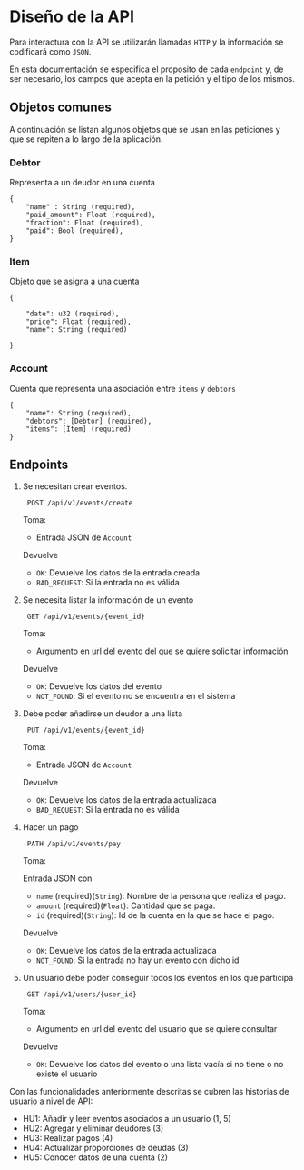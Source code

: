 # Diseño de la API

Para interactura con la API se utilizarán llamadas `HTTP`
y la información se codificará como `JSON`. 

En esta documentación se especifica el proposito de cada `endpoint` y, de ser
necesario, los campos que acepta en la petición y el tipo de los mismos.

## Objetos comunes

A continuación se listan algunos objetos que se usan en las peticiones y que se
repiten a lo largo de la aplicación. 

### Debtor

Representa a un deudor en una cuenta

    {
        "name" : String (required),
        "paid_amount": Float (required),
        "fraction": Float (required),
        "paid": Bool (required),
    }

### Item

Objeto que se asigna a una cuenta

    {
        
        "date": u32 (required),
        "price": Float (required),
        "name": String (required)

    }

### Account

Cuenta que representa una asociación entre `items` y `debtors`

    {
        "name": String (required),
        "debtors": [Debtor] (required),
        "items": [Item] (required)
    }

## Endpoints


1. Se necesitan crear eventos. 

        POST /api/v1/events/create


   Toma:
        
   - Entrada JSON de `Account`

   Devuelve

   - `OK`: Devuelve los datos de la entrada creada
   - `BAD_REQUEST`: Si la entrada no es válida

1. Se necesita listar la información de un evento

        GET /api/v1/events/{event_id}

   Toma:
        
   - Argumento en url del evento del que se quiere solicitar información

   Devuelve

   - `OK`: Devuelve los datos del evento
   - `NOT_FOUND`: Si el evento no se encuentra en el sistema

1. Debe poder añadirse un deudor a una lista

        PUT /api/v1/events/{event_id}

   Toma:
        
   - Entrada JSON de `Account`

   Devuelve

   - `OK`: Devuelve los datos de la entrada actualizada
   - `BAD_REQUEST`: Si la entrada no es válida

1. Hacer un pago

        PATH /api/v1/events/pay

   Toma:
        
   Entrada JSON con
    - `name` (required)(`String`): Nombre de la persona que realiza el pago.
    - `amount` (required)(`Float`): Cantidad que se paga.
    - `id` (required)(`String`): Id de la cuenta en la que se hace el pago.

   Devuelve

   - `OK`: Devuelve los datos de la entrada actualizada
   - `NOT_FOUND`: Si la entrada no hay un evento con dicho id


1. Un usuario debe poder conseguir todos los eventos en los que participa

        GET /api/v1/users/{user_id}

   Toma:
        
   - Argumento en url del evento del usuario que se quiere consultar

   Devuelve

   - `OK`: Devuelve los datos del evento o una lista vacía si no tiene o no
     existe el usuario


Con las funcionalidades anteriormente descritas se cubren las historias de
usuario a nivel de API:

- HU1: Añadir y leer eventos asociados a un usuario (1, 5)
- HU2: Agregar y eliminar deudores (3)
- HU3: Realizar pagos (4)
- HU4: Actualizar proporciones de deudas (3)
- HU5: Conocer datos de una cuenta (2)